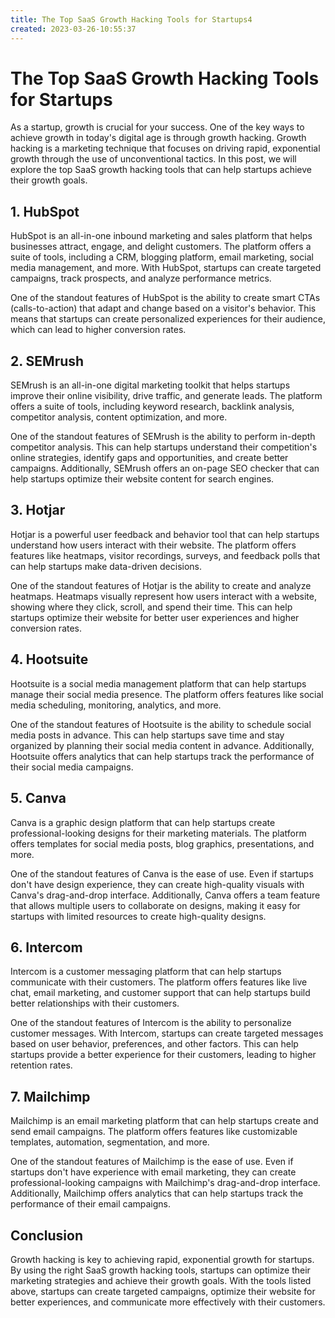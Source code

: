 ```yaml
---
title: The Top SaaS Growth Hacking Tools for Startups4
created: 2023-03-26-10:55:37
---
```


# The Top SaaS Growth Hacking Tools for Startups

As a startup, growth is crucial for your success. One of the key ways to achieve growth in today's digital age is through growth hacking. Growth hacking is a marketing technique that focuses on driving rapid, exponential growth through the use of unconventional tactics. In this post, we will explore the top SaaS growth hacking tools that can help startups achieve their growth goals.

## 1. HubSpot

HubSpot is an all-in-one inbound marketing and sales platform that helps businesses attract, engage, and delight customers. The platform offers a suite of tools, including a CRM, blogging platform, email marketing, social media management, and more. With HubSpot, startups can create targeted campaigns, track prospects, and analyze performance metrics.

One of the standout features of HubSpot is the ability to create smart CTAs (calls-to-action) that adapt and change based on a visitor's behavior. This means that startups can create personalized experiences for their audience, which can lead to higher conversion rates.

## 2. SEMrush

SEMrush is an all-in-one digital marketing toolkit that helps startups improve their online visibility, drive traffic, and generate leads. The platform offers a suite of tools, including keyword research, backlink analysis, competitor analysis, content optimization, and more.

One of the standout features of SEMrush is the ability to perform in-depth competitor analysis. This can help startups understand their competition's online strategies, identify gaps and opportunities, and create better campaigns. Additionally, SEMrush offers an on-page SEO checker that can help startups optimize their website content for search engines.

## 3. Hotjar

Hotjar is a powerful user feedback and behavior tool that can help startups understand how users interact with their website. The platform offers features like heatmaps, visitor recordings, surveys, and feedback polls that can help startups make data-driven decisions.

One of the standout features of Hotjar is the ability to create and analyze heatmaps. Heatmaps visually represent how users interact with a website, showing where they click, scroll, and spend their time. This can help startups optimize their website for better user experiences and higher conversion rates.

## 4. Hootsuite

Hootsuite is a social media management platform that can help startups manage their social media presence. The platform offers features like social media scheduling, monitoring, analytics, and more.

One of the standout features of Hootsuite is the ability to schedule social media posts in advance. This can help startups save time and stay organized by planning their social media content in advance. Additionally, Hootsuite offers analytics that can help startups track the performance of their social media campaigns.

## 5. Canva 

Canva is a graphic design platform that can help startups create professional-looking designs for their marketing materials. The platform offers templates for social media posts, blog graphics, presentations, and more. 

One of the standout features of Canva is the ease of use. Even if startups don't have design experience, they can create high-quality visuals with Canva's drag-and-drop interface. Additionally, Canva offers a team feature that allows multiple users to collaborate on designs, making it easy for startups with limited resources to create high-quality designs.

## 6. Intercom

Intercom is a customer messaging platform that can help startups communicate with their customers. The platform offers features like live chat, email marketing, and customer support that can help startups build better relationships with their customers.

One of the standout features of Intercom is the ability to personalize customer messages. With Intercom, startups can create targeted messages based on user behavior, preferences, and other factors. This can help startups provide a better experience for their customers, leading to higher retention rates.

## 7. Mailchimp

Mailchimp is an email marketing platform that can help startups create and send email campaigns. The platform offers features like customizable templates, automation, segmentation, and more.

One of the standout features of Mailchimp is the ease of use. Even if startups don't have experience with email marketing, they can create professional-looking campaigns with Mailchimp's drag-and-drop interface. Additionally, Mailchimp offers analytics that can help startups track the performance of their email campaigns.

## Conclusion

Growth hacking is key to achieving rapid, exponential growth for startups. By using the right SaaS growth hacking tools, startups can optimize their marketing strategies and achieve their growth goals. With the tools listed above, startups can create targeted campaigns, optimize their website for better experiences, and communicate more effectively with their customers.
